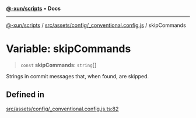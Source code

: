 [**@-xun/scripts**](../../../../../README.md) • **Docs**

***

[@-xun/scripts](../../../../../README.md) / [src/assets/config/\_conventional.config.js](../README.md) / skipCommands

# Variable: skipCommands

> `const` **skipCommands**: `string`[]

Strings in commit messages that, when found, are skipped.

## Defined in

[src/assets/config/\_conventional.config.js.ts:82](https://github.com/Xunnamius/xscripts/blob/98c638c52caf3664112e7ea66eccd36ad205df77/src/assets/config/_conventional.config.js.ts#L82)
